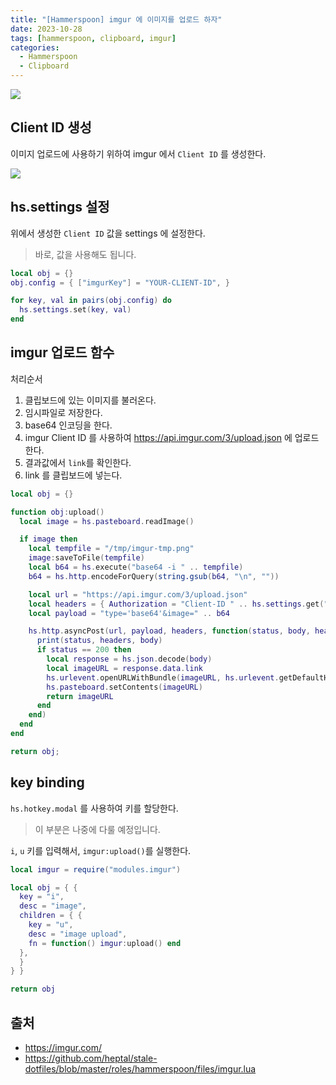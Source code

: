 ```yaml
---
title: "[Hammerspoon] imgur 에 이미지를 업로드 하자"
date: 2023-10-28
tags: [hammerspoon, clipboard, imgur]
categories:
  - Hammerspoon
  - Clipboard 
---
```


![](https://i.imgur.com/OBclS1d.png) 


## Client ID 생성

이미지 업로드에 사용하기 위하여 imgur 에서 `Client ID` 를 생성한다.

![](https://i.imgur.com/fJRiFGM.png)

## hs.settings 설정

위에서 생성한 `Client ID` 값을 settings 에 설정한다.
> 바로, 값을 사용해도 됩니다.

```lua
local obj = {}
obj.config = { ["imgurKey"] = "YOUR-CLIENT-ID", }

for key, val in pairs(obj.config) do
  hs.settings.set(key, val)
end
```

## imgur 업로드 함수 

처리순서

1. 클립보드에 있는 이미지를 불러온다.
2. 임시파일로 저장한다.
3. base64 인코딩을 한다. 
4. imgur Client ID 를 사용하여 https://api.imgur.com/3/upload.json 에 업로드한다. 
5. 결과값에서 `link`를 확인한다.
6. link 를 클립보드에 넣는다. 


```lua
local obj = {}

function obj:upload()
  local image = hs.pasteboard.readImage()

  if image then
    local tempfile = "/tmp/imgur-tmp.png"
    image:saveToFile(tempfile)
    local b64 = hs.execute("base64 -i " .. tempfile)
    b64 = hs.http.encodeForQuery(string.gsub(b64, "\n", ""))

    local url = "https://api.imgur.com/3/upload.json"
    local headers = { Authorization = "Client-ID " .. hs.settings.get("imgurKey") }
    local payload = "type='base64'&image=" .. b64

    hs.http.asyncPost(url, payload, headers, function(status, body, headers)
      print(status, headers, body)
      if status == 200 then
        local response = hs.json.decode(body)
        local imageURL = response.data.link
        hs.urlevent.openURLWithBundle(imageURL, hs.urlevent.getDefaultHandler("http"))
        hs.pasteboard.setContents(imageURL)
        return imageURL
      end
    end)
  end
end

return obj;
```

## key binding

`hs.hotkey.modal` 를 사용하여 키를 할당한다. 
> 이 부분은 나중에 다룰 예정입니다.


`i`, `u` 키를 입력해서, `imgur:upload()`를 실행한다. 

```lua
local imgur = require("modules.imgur")

local obj = { {
  key = "i",
  desc = "image",
  children = { {
    key = "u",
    desc = "image upload",
    fn = function() imgur:upload() end
  },
  }
} }

return obj
```


## 출처

- https://imgur.com/
- https://github.com/heptal/stale-dotfiles/blob/master/roles/hammerspoon/files/imgur.lua
